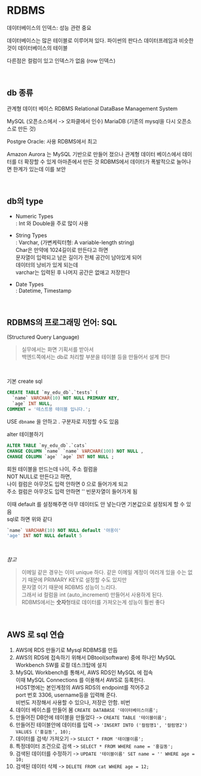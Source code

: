 # RDBMS

데이터베이스의 인덱스: 성능 관련 중요

데이터베이스는 많은 테이블로 이루어져 있다.
파이썬의 판다스 데이터프레임과 비슷한 것이 데이터베이스의 테이블

다른점은 컬럼이 있고 인덱스가 없음 (row 인덱스)

<br/>

## db 종류 

관계형 데이터 베이스 RDBMS
Relational DataBase Management System

MySQL (오픈소스에서 -> 오파클에서 인수)
MariaDB (기존의 mysql을 다시 오픈소스로 만든 것)

Postgre
Oracle: 사용 RDBMS에서 최고 

Amazon Aurora 는 MySQL 기반으로 만들어 졌으나 
관계형 데이터 베이스에서 데이터를 더 확장할 수 있게 아마존에서 만든 것
RDBMS에서 데이터가 폭발적으로 늘어나면 한계가 있는데 이를 보안

<br/>

## db의 type

- Numeric Types  
: Int 와 Double을 주로 많이 사용

- String Types  
: Varchar, (가변케릭터형: A variable-length string)  
Char은 만약에 1024길이로 만든다고 하면  
문자열이 입력되고 남은 길이가 전체 공간이 남아있게 되어  
데이터의 낭비가 있게 되는데  
varchar는 입력된 후 나머지 공간은 없애고 저장한다

- Date Types  
: Datetime, Timestamp


<br/>

## RDBMS의 프로그래밍 언어: SQL
(Structured Query Language)

> 실무에서는 화면 기획서를 받아서  
백엔드쪽에서는 db로 처리할 부분을 테이블 등을 만들어서 설계 한다

<br/>

기본 create sql 
```sql
CREATE TABLE `my_edu_db`.`tests` (
  `name` VARCHAR(10) NOT NULL PRIMARY KEY,
  `age` INT NULL,
COMMENT = '테스트용 테이블 입니다.';
```

USE `dbname` 을 안하고 . 구분자로 지정할 수도 있음



alter 테이블하기
```sql
ALTER TABLE `my_edu_db`.`cats` 
CHANGE COLUMN `name` `name` VARCHAR(100) NOT NULL ,
CHANGE COLUMN `age` `age` INT NOT NULL ;    
```


회원 테이블을 만드는데 나이, 주소 컬럼을  
NOT NULL로 만든다고 하면,  
나이 컬럼은 아무것도 입력 안하면 0 으로 들어가게 되고  
주소 컬럼은 아무것도 입력 안하면 '' 빈문자열이 들어가게 됨  

이때 default 를 설정해주면 아무 데이터도 안 넣는다면 기본값으로 설정되게 할 수 있음  
sql로 하면 위와 같다

```sql
`name` VARCHAR(10) NOT NULL default '야옹이'
'age' INT NOT NULL default 5
```

<br/>

*참고*
> 이메일 같은 경우는 이미 unique 하다. 
같은 이메일 계정이 여러개 있을 수는 없기 때문에 PRIMARY KEY로 설정할 수도 있지만  
문자열 이기 때문에 RDBMS 성능이 느리다.   
그래서 id 컬럼을 int (auto_increment) 만들어서 사용하게 된다.   
RDBMS에서는 **숫자**형태로 데이터를 가져오는게 성능이 훨씬 좋다


<br/>


## AWS 로 sql 연습
1. AWS에 RDS 만들기로 Mysql RDBMS를 만듬
2. AWS의 RDS에 접속하기 위해서 DBtool(software) 중에 하나인 MySQL Workbench SW를 로컬 데스크탑에 설치
3. MySQL Workbench를 통해서, AWS RDS인 MySQL 에 접속  
이때 MySQL Connections 를 이용해서 AWS로 등록한다.  
HOST명에는 본인계정의 AWS RDS의 endpoint를 적어주고  
port 번호 3306, username등을 입력해 준다.   
비번도 저장해서 사용할 수 있으나, 저장은 안함.
비번
4. 데이터 베이스를 만들어 봄 `CREATE DATABASE '데이터베이스이름';`
5. 만들어진 DB안에 테이블을 만들었다 -> `CREATE TABLE '테이블이름';`
6. 만들어진 테이블안에 데이터를 입력 -> `'INSERT INTO ('컬럼명1', '컬럼명2') VALUES ('홍길동', 10);`
7. 데이터를 검색/ 가져오기 -> `SELECT * FROM '테이블이름';`
8. 특정데이터 조건으로 검색 -> `SELECT * FROM WHERE name = '홍길동';`
9. 검색된 데이터를 수정하기 -> `UPDATE '테이블이름' SET name = '' WHERE age = 10;`
10. 검색된 데이터 삭제 -> `DELETE FROM cat WHERE age = 12;`


